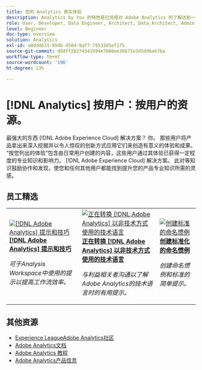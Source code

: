 ```yaml
---
title: 您的 Analytics 真实体验
description: Analytics by You 的特色是已凭借对 Adobe Analytics 的了解达到一定专业和影响力水平的普通用户创建的用户生成内容。
role: User, Developer, Data Engineer, Architect, Data Architect, Admin, Leader
level: Beginner
doc-type: overview
solution: Analytics
exl-id: a8dd4631-950b-4504-9af7-7953165ef175
source-git-commit: d8dff20274341594e7b00ee36671e3d5dd6a67ba
workflow-type: tm+mt
source-wordcount: '196'
ht-degree: 23%

---
```


# [!DNL Analytics] 按用户：按用户的资源。

最强大的东西 [!DNL Adobe Experience Cloud] 解决方案？ 你。 那些用户将产品拿出来深入挖掘并以令人惊叹的创新方式应用它们来创造有意义的体验和成果。 “按您列出的体验”包含由日常用户创建的内容，这些用户通过其体验已获得一定程度的专业知识和影响力。 [!DNL Adobe Experience Cloud] 解决方案。 此对等知识鼓励协作和发现，使您和任何其他用户都能找到提升您的产品专业知识所需的灵感。

<div id="recs-overview-body-1"></div>
<div id="recs-overview-body-2"></div>
<div id="recs-overview-body-3"></div>
<div id="recs-overview-body-4"></div>
<div id="recs-overview-body-5"></div>
<div id="recs-overview-body-6"></div>

<div id="staff-picks-section">

## 员工精选

<table>
<tr>
  <td>
    <a href="/help/analytics/analysis-workspace/tips-and-tricks/right-click-tips-and-tricks-for-more-efficient-workflows.md">
      <img alt="[!DNL Adobe Analytics] 提示和技巧" src="https://video.tv.adobe.com/v/3417736?format=jpeg" />
    </a>
    <div>
      <a href="/help/analytics/analysis-workspace/tips-and-tricks/right-click-tips-and-tricks-for-more-efficient-workflows.md">
    <strong>[!DNL Adobe Analytics] 提示和技巧</strong>
    </a>
    </div>
    <p>
    <em>可于Analysis Workspace中使用的提示以提高工作流效率。</em>
    <p>
  </td>
  <td>
    <a href="/help/marketo/programs/email-programs.md">
      <img alt="正在转换 [!DNL Adobe Analytics] 以非技术方式使用的技术语言" src="https://video.tv.adobe.com/v/342066?format=jpeg" />
    </a>
    <div>
      <a href="/help/analytics/administration/key-admin-skills/translating-adobe-analytics-technical-language.md">
    <strong>正在转换 [!DNL Adobe Analytics] 以非技术方式使用的技术语言</strong>
    </a>
    </div>
    <p>
    <em>与利益相关者沟通以了解Adobe Analytics的技术语言时的有用提示。</em>
    <p>
  </td>
  <td>
    <a href="/help/analytics/administration/admin-tips/create-standardized-naming-conventions.md">
      <img alt="创建标准的命名惯例" src="https://cdn.experienceleague.adobe.com/thumb/10531.jpg" />
    </a>
    <div>
      <a href="/help/analytics/administration/admin-tips/create-standardized-naming-conventions.md">
    <strong>创建标准化的命名惯例</strong>
    </a>
    </div>
    <p>
    <em>创建命名惯例和标准的简单提示。</em>
    <p>
  </td>
</tr>
</table>

</div>

## 其他资源

* [Experience LeagueAdobe Analytics社区](https://experienceleaguecommunities.adobe.com/t5/adobe-analytics/ct-p/adobe-analytics-community)
* [Adobe Analytics文档](https://experienceleague.adobe.com/docs/analytics.html)
* [Adobe Analytics 教程](https://experienceleague.adobe.com/docs/analytics-learn/tutorials/overview.html)
* [Adobe Analytics产品信息](https://business.adobe.com/products/analytics/adobe-analytics.html)
